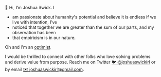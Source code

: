 👋 Hi, I’m Joshua Swick. I
- am passionate about humanity's potential and believe it is endless if we live with intention, I've 
- noticed that together we are greater than the sum of our parts, and my observation has been 
- that empiricism is in our nature. 

Oh and I'm an [optimist](https://www.urbandictionary.com/define.php?term=optomist).

I would be thrilled to connect with other folks who love solving problems and derive value from purpose.
Reach me on Twitter [🐦 @joshuaswickirl](https://twitter.com/intent/tweet?text=Hi%20%40joshuaswickirl%20!%20%F0%9F%90%A7%20) or by email [✉️ joshuaswickirl@gmail.com](mailto:joshuaswickirl@gmail.com).
